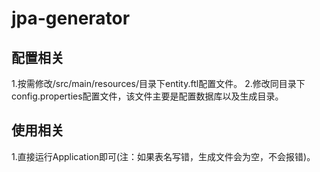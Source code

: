 # jpa-generator
## 配置相关
1.按需修改/src/main/resources/目录下entity.ftl配置文件。
2.修改同目录下config.properties配置文件，该文件主要是配置数据库以及生成目录。

## 使用相关
1.直接运行Application即可(注：如果表名写错，生成文件会为空，不会报错)。